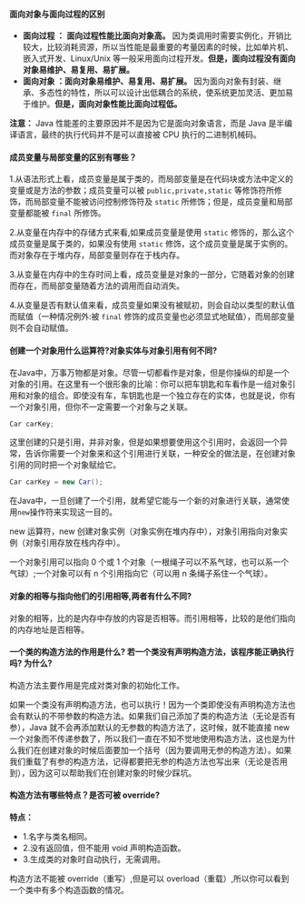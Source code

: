 #### 面向对象与面向过程的区别

* **面向过程 ：** **面向过程性能比面向对象高。** 因为类调用时需要实例化，开销比较大，比较消耗资源，所以当性能是最重要的考量因素的时候，比如单片机、嵌入式开发、Linux/Unix 等一般采用面向过程开发。**但是，面向过程没有面向对象易维护、易复用、易扩展。**
* **面向对象 ：面向对象易维护、易复用、易扩展。** 因为面向对象有封装、继承、多态性的特性，所以可以设计出低耦合的系统，使系统更加灵活、更加易于维护。**但是，面向对象性能比面向过程低。**

**注意：** Java 性能差的主要原因并不是因为它是面向对象语言，而是 Java 是半编译语言，最终的执行代码并不是可以直接被 CPU 执行的二进制机械码。


#### 成员变量与局部变量的区别有哪些？

1.从语法形式上看，成员变量是属于类的，而局部变量是在代码块或方法中定义的变量或是方法的参数；成员变量可以被 `public,private,static` 等修饰符所修饰，而局部变量不能被访问控制修饰符及 `static` 所修饰；但是，成员变量和局部变量都能被 `final` 所修饰。

2.从变量在内存中的存储方式来看,如果成员变量是使用 `static` 修饰的，那么这个成员变量是属于类的，如果没有使用 `static` 修饰，这个成员变量是属于实例的。而对象存在于堆内存，局部变量则存在于栈内存。

3.从变量在内存中的生存时间上看，成员变量是对象的一部分，它随着对象的创建而存在，而局部变量随着方法的调用而自动消失。

4.从变量是否有默认值来看，成员变量如果没有被赋初，则会自动以类型的默认值而赋值（一种情况例外:被 `final` 修饰的成员变量也必须显式地赋值），而局部变量则不会自动赋值。


#### 创建一个对象用什么运算符?对象实体与对象引用有何不同?

在Java中，万事万物都是对象。尽管一切都看作是对象，但是你操纵的却是一个对象的引用。在这里有一个很形象的比喻：你可以把车钥匙和车看作是一组对象引用和对象的组合。即使没有车，车钥匙也是一个独立存在的实体，也就是说，你有一个对象引用，但你不一定需要一个对象与之关联。

```java
Car carKey;
```

这里创建的只是引用，并非对象，但是如果想要使用这个引用时，会返回一个异常，告诉你需要一个对象来和这个引用进行关联，一种安全的做法是，在创建对象引用的同时把一个对象赋给它。

```java
Car carKey = new Car();
```
在Java中，一旦创建了一个引用，就希望它能与一个新的对象进行关联，通常使用`new`操作符来实现这一目的。


new 运算符，new 创建对象实例（对象实例在堆内存中），对象引用指向对象实例（对象引用存放在栈内存中）。

一个对象引用可以指向 0 个或 1 个对象（一根绳子可以不系气球，也可以系一个气球）;一个对象可以有 n 个引用指向它（可以用 n 条绳子系住一个气球）。


#### 对象的相等与指向他们的引用相等,两者有什么不同?

对象的相等，比的是内存中存放的内容是否相等。而引用相等，比较的是他们指向的内存地址是否相等。

#### 一个类的构造方法的作用是什么? 若一个类没有声明构造方法，该程序能正确执行吗? 为什么?

构造方法主要作用是完成对类对象的初始化工作。

如果一个类没有声明构造方法，也可以执行！因为一个类即使没有声明构造方法也会有默认的不带参数的构造方法。如果我们自己添加了类的构造方法（无论是否有参），Java 就不会再添加默认的无参数的构造方法了，这时候，就不能直接 new 一个对象而不传递参数了，所以我们一直在不知不觉地使用构造方法，这也是为什么我们在创建对象的时候后面要加一个括号（因为要调用无参的构造方法）。如果我们重载了有参的构造方法，记得都要把无参的构造方法也写出来（无论是否用到），因为这可以帮助我们在创建对象的时候少踩坑。


#### 构造方法有哪些特点？是否可被 override?

**特点：**
* 1.名字与类名相同。
* 2.没有返回值，但不能用 void 声明构造函数。
* 3.生成类的对象时自动执行，无需调用。

构造方法不能被 override（重写）,但是可以 overload（重载）,所以你可以看到一个类中有多个构造函数的情况。




